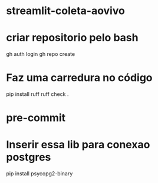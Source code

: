 # streamlit-coleta-aovivo

# criar repositorio pelo bash
gh auth login
gh repo create

# Faz uma carredura no código
pip install ruff
ruff check .


# pre-commit

# Inserir essa lib para conexao postgres
pip install psycopg2-binary
